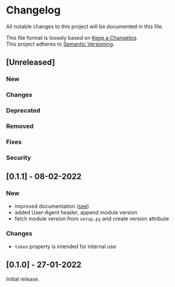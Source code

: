 # Changelog

All notable changes to this project will be documented in this file.

This file format is loosely based on [Keep a Changelog](https://keepachangelog.com/en/1.0.0/).\
This project adheres to [Semantic Versioning](https://semver.org/spec/v2.0.0.html).

## [Unreleased]

### New
### Changes
### Deprecated
### Removed
### Fixes
### Security

## [0.1.1] - 08-02-2022

### New
- improved documentation ([see](./docs/api.md))
- added User-Agent header, append module version
- fetch module version from `setup.py` and create version attribute

### Changes
- `token` property is intended for internal use

## [0.1.0] - 27-01-2022

Initial release.
